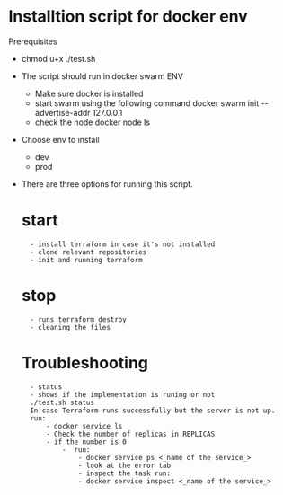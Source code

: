 # Installtion script for docker env

Prerequisites
- chmod u+x ./test.sh
- The script should run in docker swarm ENV
    - Make sure docker is installed 
    - start swarm using the following command
         docker swarm init --advertise-addr 127.0.0.1
    - check the node 
        docker node ls


- Choose env to install 
    - dev
    - prod
- There are three options for running this script.
    # start 
        - install terraform in case it's not installed 
        - clone relevant repositories
        - init and running terraform   
    # stop  
        - runs terraform destroy
        - cleaning the files 
    # Troubleshooting 
        - status
        - shows if the implementation is runing or not
        ./test.sh status  
        In case Terraform runs successfully but the server is not up.
        run:
            - docker service ls 
            - Check the number of replicas in REPLICAS  
            - if the number is 0 
                -  run: 
                    - docker service ps <_name of the service_>
                    - look at the error tab
                    - inspect the task run: 
                    - docker service inspect <_name of the service_>
